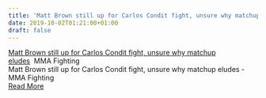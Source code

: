 ```yaml
---
title: 'Matt Brown still up for Carlos Condit fight, unsure why matchup eludes - MMA Fighting'
date: 2019-10-02T01:21:00+01:00
draft: false
---
```


[Matt Brown still up for Carlos Condit fight, unsure why matchup eludes](https://www.mmafighting.com/2019/10/1/20882451/matt-brown-isnt-sure-why-carlos-condit-fight-hasnt-happened-but-hes-still-interested)  MMA Fighting  
Matt Brown still up for Carlos Condit fight, unsure why matchup eludes - MMA Fighting  
[Read More](https://www.mmafighting.com/2019/10/1/20882451/matt-brown-isnt-sure-why-carlos-condit-fight-hasnt-happened-but-hes-still-interested)